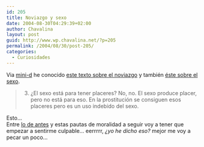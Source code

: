 ```yaml
---
id: 205
title: Noviazgo y sexo
date: 2004-08-30T04:29:39+02:00
author: Chavalina
layout: post
guid: http://www.wp.chavalina.net/?p=205
permalink: /2004/08/30/post-205/
categories:
  - Curiosidades
---
```

Via <a href="http://www.minid.net/archivos/categorias/curiosidades/me\_apetece.php" target=&prime;\_blank&prime;>mini-d</a> he conocido <a href="http://web.archive.org/web/20040215064751/www.edunet.es/ideas/noviazgo.htm" target=&prime;_blank&prime;>este texto sobre el noviazgo</a> y tambi&eacute;n <a href="http://web.archive.org/web/20040215122622/www.edunet.es/ideas/sexo.htm" target=&prime;_blank&prime;>&eacute;ste sobre el sexo</a>.

> 3. &iquest;El sexo est&aacute; para tener placeres? No, no. El sexo produce placer, pero no est&aacute; para eso. En la prostituci&oacute;n se consiguen esos placeres pero es un uso indebido del sexo.

Esto&#8230;  
Entre <a href="comentar.php?idpost=204" target=&prime;_blank&prime;>lo de antes</a> y estas pautas de moralidad a seguir voy a tener que empezar a sentirme culpable&#8230; eerrrrr, _&iquest;yo he dicho eso?_ mejor me voy a pecar un poco&#8230;